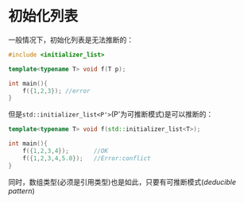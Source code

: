# 初始化列表

一般情况下，初始化列表是无法推断的：

```cpp
#include <initializer_list>

template<typename T> void f(T p);

int main(){
	f({1,2,3});	//error
}
```

但是`std::initializer_list<P'>`(P'为可推断模式)是可以推断的：

```cpp
template<typename T> void f(std::initializer_list<T>);

int main(){
    f({1,2,3,4});		//OK
    f({1,2,3,4,5.0});	//Error:conflict
}
```

同时，数组类型(必须是引用类型)也是如此，只要有可推断模式(*deducible pattern*)

